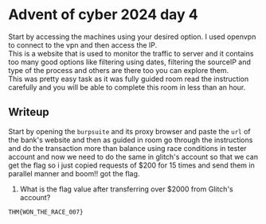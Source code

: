 # Advent of cyber 2024 day 4
Start by accessing the machines using your desired option. I used openvpn to connect to the vpn and then access the IP.<br>
This is a website that is used to monitor the traffic to server and it contains too many good options like filtering using dates, filtering the sourceIP and type of the process and others are there too you can explore them.<br>
This was pretty easy task as it was fully guided room read the instruction carefully and you will be able to complete this room in less than an hour. <br> 

## Writeup
Start by opening the `burpsuite` and its proxy browser and paste the `url` of the bank's website and then as guided in room go through the instructions and do the transaction more than balance using race conditions in tester account and now we need to do the same in glitch's account so that we can get the flag so i just copied requests of $200 for 15 times and send them in parallel manner and boom!! got the flag. 

1. What is the flag value after transferring over $2000 from Glitch's account?
```bash
THM{WON_THE_RACE_007}
```
